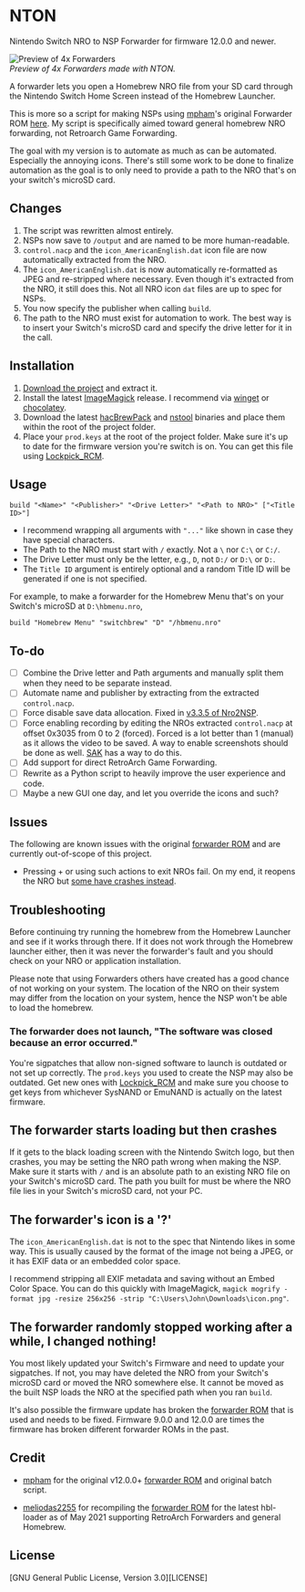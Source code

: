 # NTON

Nintendo Switch NRO to NSP Forwarder for firmware 12.0.0 and newer.

![Preview of 4x Forwarders](https://user-images.githubusercontent.com/17136956/201314901-4a34a4dc-800b-44ba-beb8-333b6c37ebb6.jpg)  
*Preview of 4x Forwarders made with NTON.*

A forwarder lets you open a Homebrew NRO file from your SD card through the Nintendo Switch Home Screen instead
of the Homebrew Launcher.

This is more so a script for making NSPs using [mpham]'s original Forwarder ROM [here][ROM].
My script is specifically aimed toward general homebrew NRO forwarding, not Retroarch Game Forwarding.

The goal with my version is to automate as much as can be automated. Especially the annoying icons.
There's still some work to be done to finalize automation as the goal is to only need to provide a
path to the NRO that's on your switch's microSD card.

## Changes

1. The script was rewritten almost entirely.
2. NSPs now save to `/output` and are named to be more human-readable.
3. `control.nacp` and the `icon_AmericanEnglish.dat` icon file are now automatically extracted from the NRO.
4. The `icon_AmericanEnglish.dat` is now automatically re-formatted as JPEG and re-stripped where necessary.
   Even though it's extracted from the NRO, it still does this. Not all NRO icon `dat` files are up to spec for NSPs.
5. You now specify the publisher when calling `build`.
6. The path to the NRO must exist for automation to work. The best way is to insert your Switch's microSD card
   and specify the drive letter for it in the call.

## Installation

1. [Download the project](https://github.com/rlaphoenix/nton/releases) and extract it.
2. Install the latest [ImageMagick] release. I recommend via [winget] or [chocolatey].
3. Download the latest [hacBrewPack] and [nstool] binaries and place them within the root of the project folder.
4. Place your `prod.keys` at the root of the project folder. Make sure it's up to date for the firmware version
   you're switch is on. You can get this file using [Lockpick_RCM].

  [ImageMagick]: <https://imagemagick.org/script/download.php>
  [winget]: <https://winget.run>
  [chocolatey]: <https://chocolatey.org>
  [hacBrewPack]: <https://github.com/The-4n/hacBrewPack>
  [nstool]: <https://github.com/jakcron/nstool>
  [Lockpick_RCM]: <https://github.com/shchmue/Lockpick_RCM>

## Usage

`build "<Name>" "<Publisher>" "<Drive Letter>" "<Path to NRO>" ["<Title ID>"]`

- I recommend wrapping all arguments with `"..."` like shown in case they have special characters.
- The Path to the NRO must start with `/` exactly. Not a `\` nor `C:\` or `C:/`.
- The Drive Letter must only be the letter, e.g., `D`, not `D:/` or `D:\` or `D:`.
- The `Title ID` argument is entirely optional and a random Title ID will be generated if one is not specified.

For example, to make a forwarder for the Homebrew Menu that's on your Switch's microSD at `D:\hbmenu.nro`,

`build "Homebrew Menu" "switchbrew" "D" "/hbmenu.nro"`

## To-do

- [ ] Combine the Drive letter and Path arguments and manually split them when they need to be separate instead.
- [ ] Automate name and publisher by extracting from the extracted `control.nacp`.
- [ ] Force disable save data allocation. Fixed in [v3.3.5 of Nro2NSP](https://github.com/Root-MtX/Nro2Nsp/releases/tag/3.3.5).
- [ ] Force enabling recording by editing the NROs extracted `control.nacp` at offset 0x3035 from 0 to 2 (forced).
    Forced is a lot better than 1 (manual) as it allows the video to be saved. A way to enable screenshots should be done as well.
    [SAK](https://github.com/dezem/SAK) has a way to do this.
- [ ] Add support for direct RetroArch Game Forwarding.
- [ ] Rewrite as a Python script to heavily improve the user experience and code.
- [ ] Maybe a new GUI one day, and let you override the icons and such?

## Issues

The following are known issues with the original [forwarder ROM][ROM] and are currently out-of-scope of this project.

- Pressing + or using such actions to exit NROs fail. On my end, it reopens the NRO but [some have crashes instead][crashes].

  [crashes]: <https://gbatemp.net/threads/nsp-forwarder-tool-for-12.587936/post-9465159>

## Troubleshooting

Before continuing try running the homebrew from the Homebrew Launcher and see if it works through there.
If it does not work through the Homebrew launcher either, then it was never the forwarder's fault and you should
check on your NRO or application installation.

Please note that using Forwarders others have created has a good chance of not working on your system.
The location of the NRO on their system may differ from the location on your system, hence the NSP won't be able
to load the homebrew.

### The forwarder does not launch, "The software was closed because an error occurred."

You're sigpatches that allow non-signed software to launch is outdated or not set up correctly.
The `prod.keys` you used to create the NSP may also be outdated. Get new ones with [Lockpick_RCM] and
make sure you choose to get keys from whichever SysNAND or EmuNAND is actually on the latest firmware.

## The forwarder starts loading but then crashes

If it gets to the black loading screen with the Nintendo Switch logo, but then crashes, you may be setting
the NRO path wrong when making the NSP. Make sure it starts with `/` and is an absolute path to an existing
NRO file on your Switch's microSD card. The path you built for must be where the NRO file lies in your Switch's
microSD card, not your PC.

## The forwarder's icon is a '?'

The `icon_AmericanEnglish.dat` is not to the spec that Nintendo likes in some way. This is usually caused by the format of the
image not being a JPEG, or it has EXIF data or an embedded color space.

I recommend stripping all EXIF metadata and saving without an Embed Color Space. You can do this quickly with ImageMagick,
`magick mogrify -format jpg -resize 256x256 -strip "C:\Users\John\Downloads\icon.png"`.

## The forwarder randomly stopped working after a while, I changed nothing!

You most likely updated your Switch's Firmware and need to update your sigpatches. If not, you may have deleted the NRO from
your Switch's microSD card or moved the NRO somewhere else. It cannot be moved as the built NSP loads the NRO at the specified
path when you ran `build`.

It's also possible the firmware update has broken the [forwarder ROM][ROM] that is used and needs to be fixed.
Firmware 9.0.0 and 12.0.0 are times the firmware has broken different forwarder ROMs in the past.

## Credit

- [mpham] for the original v12.0.0+ [forwarder ROM][ROM] and original batch script.
- [meliodas2255] for recompiling the [forwarder ROM][ROM] for the latest hbl-loader as of May 2021 supporting RetroArch Forwarders and general Homebrew.

  [mpham]: <https://gbatemp.net/members/mpham.537130>
  [meliodas2255]: <https://gbatemp.net/members/meliodas2255.410353>
  [ROM]: <https://gitlab.com/martinpham/NSP-Forwarder>

## License

[GNU General Public License, Version 3.0][LICENSE]
